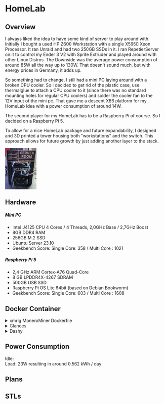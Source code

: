 # HomeLab

## Overview
I always liked the idea to have some kind of server to play around with. Initially I bought a used HP Z600 Workstation with a single X5650 Xeon Processor. It ran Unraid and had two 250GB SSDs in it. I ran RepetierServer on it to control my Ender 3 V2 with Sprite Extruder and played around with other Linux Distros.
The Downside was the average power consumption of around 85W all the way up to 130W. That doesn't sound much, but with energy prices in Germany, it adds up.

So something had to change. I still had a mini PC laying around with a broken CPU cooler. So I decided to get rid of the plastic case, use thermalglue to attach a CPU cooler to it (since there was no standard mounting holes for regular CPU coolers) and solder the cooler fan to the 12V input of the mini pc. That gave me a descent X86 platform for my HomeLab idea with a power consumption of around 14W.

The second player for my HomeLab has to be a Raspberry Pi of course. So I decided on a Raspberry Pi 5.

To allow for a nice HomeLab package and future expandability, I designed and 3D printed a tower housing both "workstations" and the switch. This approach allows for future growth by just adding another layer to the stack.

<img src="pictures/homelab0.jpg" width="20%" align="center">

## Hardware

##### Mini PC
- Intel J4125 CPU 4 Cores / 4 Threads, 2,0GHz Base / 2,7GHz Boost
- 8GB DDR4 RAM
- 256GB M.2 SSD
- Ubuntu Server 23.10
- Geekbench Score: Single Core: 358 / Multi Core : 1021

##### Raspberry Pi 5
- 2,4 GHz ARM Cortex-A76 Quad-Core
- 8 GB LPDDR4X-4267 SDRAM
- 500GB USB SSD
- Raspberry Pi OS Lite 64bit (based on Debian Bookworm)
- Geekbench Score: Single Core: 603 / Multi Core : 1608

## Docker Container
<details>
<summary>xmrig MoneroMiner Dockerfile</summary>
<img src="pictures/miner.png" width="50%" align="center">
<p>I wrote this Dockerfile and build the image on the raspberry pi and the x86 (due to architecture difference). This gave me the image needed to run a preconfigured xmrig instance, mining XMR for the moneroocean pool. Here you can find my <a href="https://github.com/JetDev22/homelab/xmrigContainer/Dockerfile">Dockerfile</a></p>
</details>
<details>
<summary>Glances</summary>
<img src="pictures/glances.png" width="50%" align="center">
<p>I run Glances to monitor each worker (Raspberry Pi and X86 mini PC). Here you can find <a href="https://github.com/joweisberg/docker-glances">Glances on Github</a></p>
</details>
<details>
<summary>Dashy</summary>
<img src="pictures/dashy.png" width="50%" align="center">
<p>With glances installed, I use dashy to display all my servers in one convenient place (currently two). And since there was some space left, why not use it to track the latest crypto developments. I deployed dashy as docker container on my raspberry pi 5 using the following command.<ul><li>docker run -d -p 8080:80 -v ~/dashyconfig/my-conf.yml:/app/public/conf.yml --name HomeLab --restart=always lissy93/dashy:latest</li></ul>You can find my dashy config in this repositories files</p>
</details>

## Power Consumption
Idle:  
Load: 23W resulting in around 0.562 kWh / day

## Plans

## STLs
